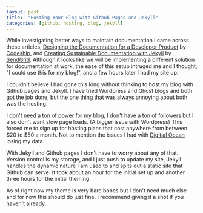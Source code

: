 ```yaml
---
layout: post
title:  "Hosting Your Blog with Github Pages and Jekyll"
categories: [github, hosting, blog, jekyll]
---
```


While investigating better ways to maintain documentation I came across these articles, [Designing the Documentation for a Developer Product](http://blog.codeship.io/2014/09/11/designing-documentation-for-developer-products.html) by [Codeship](http://codeship.io), and [Creating Sustainable Documentation with Jekyll](https://sendgrid.com/blog/creating-sustainable-documentation-with-jekyll/) by [SendGrid](http://sendgrid.com). Although it looks like we will be implementing a different solution for documentation at work, the ease of this setup intruged me and I thought, "I could use this for my blog!", and a few hours later I had my site up.

I couldn't believe I had gone this long without thinking to host my blog with Github pages and Jekyll. I have tried Wordpress and Ghost blogs and both got the job done, but the one thing that was always annoying about both was the hosting.

I don't need a ton of power for my blog, I don't have a ton of followers but I also don't want slow page loads. (A bigger issue with Wordpress) This forced me to sign up for hosting plans that cost anywhere from between $20 to $50 a month. Not to mention the issues I had with [Digitial Ocean](http://digitalocean.com) losing my data.

With Jekyll and Github pages I don't have to worry about any of that. Version control is my storage, and I just push to update my site, Jekyll handles the dynamic nature I am used to and spits out a static site that Github can serve. It took about an hour for the initial set up and another three hours for the initial theming.

As of right now my theme is very bare bones but I don't need much else and for now this should do just fine. I recommend giving it a shot if you haven't already.
